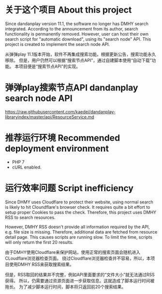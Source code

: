 # 关于这个项目 About this project

Since dandanplay version 11.1, the software no longer has DMHY search integrated.
According to the announcement from its author, search functionality is permanently removed.
However, user can host their own search script for "automatic download", using its "search node" API.
This project is created to implement the search node API.

从弹弹play 11.1版本开始，软件不再集成搜索功能。根据更新公告，搜索功能永久移除。
但是，用户仍然可以根据“搜索节点API”，通过自建脚本使用“自动下载”功能。
本项目便是“搜索节点API”的实现。

# 弹弹play搜索节点API dandanplay search node API

https://raw.githubusercontent.com/kaedei/dandanplay-libraryindex/master/api/ResourceService.md

# 推荐运行环境 Recommended deployment environment

- PHP 7
- cURL enabled.

# 运行效率问题 Script inefficiency

Since DHMY uses Cloudflare to protect their website, using normal search is likely to hit
Cloundflare's browser check. It requires quite a bit effort to setup proper Cookies to pass
the check. Therefore, this project uses DMHY RSS to search resources.

However, DMHY RSS doesn't provide all information required by the API, e.g. file size is missing.
Therefore, additional data are fetched from resource detail page. This causes scripts are running slow.
To limit the time, scripts will only return the first 20 results.

由于DMHY使用Cloudflare来保护网站，使用正常的搜索页面会随机进入CLoudflare浏览器检查页面。
绕过Cloudflare浏览器检查并不容易，所以，本项目使用DMHY RSS来获取搜索结果。

但是，RSS取回的结果并不完整，例如API里面要求的“文件大小”就无法通过RSS获得。
所以，仍需要通过资源页面进一步获取信息。这就造成了脚本运行时间被拖长。
为了减少脚本运行时间，脚本将只返回前20个搜索结果。
